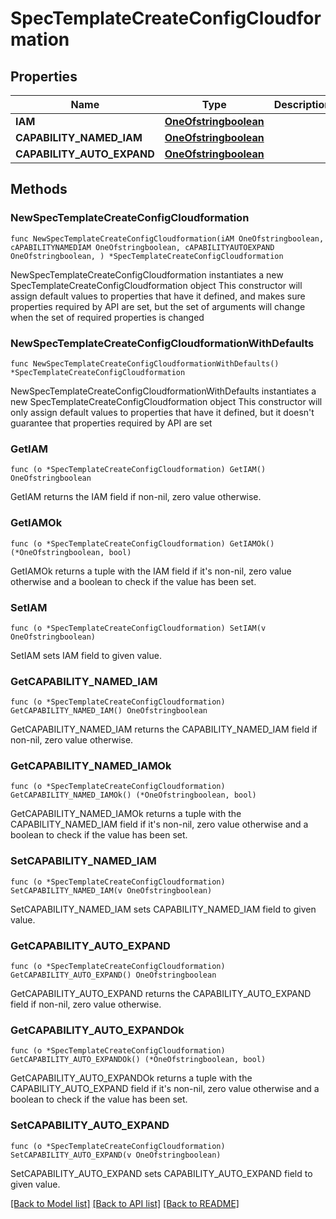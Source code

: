 # SpecTemplateCreateConfigCloudformation

## Properties

Name | Type | Description | Notes
------------ | ------------- | ------------- | -------------
**IAM** | [**OneOfstringboolean**](oneOf&lt;string,boolean&gt;.md) |  | 
**CAPABILITY_NAMED_IAM** | [**OneOfstringboolean**](oneOf&lt;string,boolean&gt;.md) |  | 
**CAPABILITY_AUTO_EXPAND** | [**OneOfstringboolean**](oneOf&lt;string,boolean&gt;.md) |  | 

## Methods

### NewSpecTemplateCreateConfigCloudformation

`func NewSpecTemplateCreateConfigCloudformation(iAM OneOfstringboolean, cAPABILITYNAMEDIAM OneOfstringboolean, cAPABILITYAUTOEXPAND OneOfstringboolean, ) *SpecTemplateCreateConfigCloudformation`

NewSpecTemplateCreateConfigCloudformation instantiates a new SpecTemplateCreateConfigCloudformation object
This constructor will assign default values to properties that have it defined,
and makes sure properties required by API are set, but the set of arguments
will change when the set of required properties is changed

### NewSpecTemplateCreateConfigCloudformationWithDefaults

`func NewSpecTemplateCreateConfigCloudformationWithDefaults() *SpecTemplateCreateConfigCloudformation`

NewSpecTemplateCreateConfigCloudformationWithDefaults instantiates a new SpecTemplateCreateConfigCloudformation object
This constructor will only assign default values to properties that have it defined,
but it doesn't guarantee that properties required by API are set

### GetIAM

`func (o *SpecTemplateCreateConfigCloudformation) GetIAM() OneOfstringboolean`

GetIAM returns the IAM field if non-nil, zero value otherwise.

### GetIAMOk

`func (o *SpecTemplateCreateConfigCloudformation) GetIAMOk() (*OneOfstringboolean, bool)`

GetIAMOk returns a tuple with the IAM field if it's non-nil, zero value otherwise
and a boolean to check if the value has been set.

### SetIAM

`func (o *SpecTemplateCreateConfigCloudformation) SetIAM(v OneOfstringboolean)`

SetIAM sets IAM field to given value.


### GetCAPABILITY_NAMED_IAM

`func (o *SpecTemplateCreateConfigCloudformation) GetCAPABILITY_NAMED_IAM() OneOfstringboolean`

GetCAPABILITY_NAMED_IAM returns the CAPABILITY_NAMED_IAM field if non-nil, zero value otherwise.

### GetCAPABILITY_NAMED_IAMOk

`func (o *SpecTemplateCreateConfigCloudformation) GetCAPABILITY_NAMED_IAMOk() (*OneOfstringboolean, bool)`

GetCAPABILITY_NAMED_IAMOk returns a tuple with the CAPABILITY_NAMED_IAM field if it's non-nil, zero value otherwise
and a boolean to check if the value has been set.

### SetCAPABILITY_NAMED_IAM

`func (o *SpecTemplateCreateConfigCloudformation) SetCAPABILITY_NAMED_IAM(v OneOfstringboolean)`

SetCAPABILITY_NAMED_IAM sets CAPABILITY_NAMED_IAM field to given value.


### GetCAPABILITY_AUTO_EXPAND

`func (o *SpecTemplateCreateConfigCloudformation) GetCAPABILITY_AUTO_EXPAND() OneOfstringboolean`

GetCAPABILITY_AUTO_EXPAND returns the CAPABILITY_AUTO_EXPAND field if non-nil, zero value otherwise.

### GetCAPABILITY_AUTO_EXPANDOk

`func (o *SpecTemplateCreateConfigCloudformation) GetCAPABILITY_AUTO_EXPANDOk() (*OneOfstringboolean, bool)`

GetCAPABILITY_AUTO_EXPANDOk returns a tuple with the CAPABILITY_AUTO_EXPAND field if it's non-nil, zero value otherwise
and a boolean to check if the value has been set.

### SetCAPABILITY_AUTO_EXPAND

`func (o *SpecTemplateCreateConfigCloudformation) SetCAPABILITY_AUTO_EXPAND(v OneOfstringboolean)`

SetCAPABILITY_AUTO_EXPAND sets CAPABILITY_AUTO_EXPAND field to given value.



[[Back to Model list]](../README.md#documentation-for-models) [[Back to API list]](../README.md#documentation-for-api-endpoints) [[Back to README]](../README.md)


